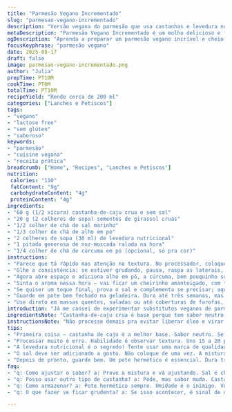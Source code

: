 ```yaml
---
title: "Parmesão Vegano Incrementado"
slug: "parmesao-vegano-incrementado"
description: "Versão vegana do parmesão que usa castanhas e levedura nutricional, com toque especial de noz-moscada e cúrcuma. Sem lactose, sem glúten, perfeito pra quem quer sabor marcante em massas, saladas ou snacks. Fácil de fazer, guarda bem na geladeira e vira aquele aliado coringa. Textura fina, sabor umami potente, com crocância na medida. Essa mistura quebra a monotonia, evita o amargor comum das amêndoas, e dá cor e aroma sem exageros."
metaDescription: "Parmesão Vegano Incrementado é um molho delicioso e fácil de preparar. Ótimo para massas, saladas e snacks."
ogDescription: "Aprenda a preparar um parmesão vegano incrível e cheio de sabor. Perfeito para realçar a sua comida."
focusKeyphrase: "parmesão vegano"
date: 2025-08-17
draft: false
image: parmesao-vegano-incrementado.png
author: "Julia"
prepTime: PT10M
cookTime: PT0M
totalTime: PT10M
recipeYield: "Rende cerca de 200 ml"
categories: ["Lanches e Petiscos"]
tags:
- "vegano"
- "lactose free"
- "sem glúten"
- "saboroso"
keywords:
- "parmesão"
- "cuisine vegana"
- "receita prática"
breadcrumb: ["Home", "Recipes", "Lanches e Petiscos"]
nutrition: 
 calories: "110"
 fatContent: "9g"
 carbohydrateContent: "4g"
 proteinContent: "4g"
ingredients:
- "60 g (1/2 xícara) castanha-de-caju crua e sem sal"
- "20 g (2 colheres de sopa) sementes de girassol cruas"
- "1/2 colher de chá de sal marinho"
- "1/3 colher de chá de alho em pó"
- "2 colheres de sopa (30 ml) de levedura nutricional"
- "1 pitada generosa de noz-moscada ralada na hora"
- "1/4 colher de chá de cúrcuma em pó (opcional, só pra cor)"
instructions:
- "Parece que tá rápido mas atenção na textura. No processador, coloque castanha, sementes e sal. Pulsar umas 15 a 20 vezes até formar uma farinha fina, quase pó mas não deixe virar pasta;"
- "Olhe a consistência: se estiver grudando, pausa, raspa as laterais, assim evita que vire pasta grudenta fácil. Dá pra usar processador de mão ou multiprocessador potente, importante deixar pedacinhos pequeninos e homogêneos — achando melhor que farinha pronta de castanha;"
- "Agora abre espaço e adiciona alho em pó, a cúrcuma, bem pouquinho só pra cor leve, a noz-moscada e a levedura nutricional. Dá um pulsar rapidinho, cinco segundos no máximo. Quer misturar, não triturar demais;"
- "Sinta o aroma nessa hora — vai ficar um cheirinho amanteigado, com toque tostado e um leve perfume quase noz no ar, típico da noz-moscada; aroma importante, porque o odor do queijo vegano muitas vezes é apagado pela simples castanha triturada;"
- "Se quiser um toque final, prova o sal e complementa se precisar; aqui experimente, respeitando o gosto próprio e pendendo pro salgado sem exagerar;"
- "Guarde em pote bem fechado na geladeira. Dura até três semanas, mas pode congelar sem perder textura;"
- "Use direto em massas quentes, saladas ou até coberturas de farofas, empanados e mais. Rende algo próximo a 180 ml, similar ao parmesão ralado."
introduction: "Já me cansei de experimentar substitutos veganos de parmesão que ficam com gosto monotono ou aquela textura grudenta. Minha solução foi misturar castanha com sementes de girassol, que trazem crocância e sabor de fundo que escapava na maioria das versões. A combinação da levedura nutricional com toque de noz-moscada transforma o resultado em algo bem mais complexo e aromático. Ah, e dá um pulo na curva variando a cor com a cúrcuma; fica lindo numa massa quentinha. Nada de pressa, observe a textura e o aroma — dicas de quem já perdeu algumas xícaras cozinhando errado."
ingredientsNote: "Castanha-de-caju crua é base porque tem sabor neutro e boa textura pra processar, mas caso não tenha pode trocar por amêndoas sem pele (nessa quantidade, não substitua 100%). Sementes de girassol adicionam crocância e uma dimensão de sabor inexplicável, teste controlar a quantidade se sentir muito forte. A levedura nutricional é ingrediente chave: investe numa boa qualidade para garantir o sabor que lembra queijo. Noz-moscada, não elimine — mesmo uma pitada muda tudo, dá aquele perfume. Cúrcuma é só pra beleza; quem não curte cor amarelada, pode pular. Sal marinho em pequena quantidade basta pra não mascarar os outros sabores."
instructionsNote: "Não processe demais pra evitar liberar óleo e virar pasta grudenta. Raspar as laterais regularmente evita manchas queimadas no processador e ajuda uniformizar o pó. Observe o cheiro entre cada etapa pra não deixar passar despercebidos aromas desagradáveis. Ajuste o sal após misturar tudo; lembre que um pouco a mais pode encorpar o sabor. Guardar em pote hermético é essencial, umidade é inimiga. Congelar é possível, mas descongele na geladeira pra manter textura fina, não basta deixar em temperatura ambiente."
tips:
- "Primeira coisa — castanha de caju é a melhor base. Sabor neutro. Se não tiver, use amêndoas, mas não troque tudo; fica ruim. E as sementes de girassol? Maravilhosas. Elas dão textura e crocância bem legal."
- "Processar muito é erro. Habilidade é observar textura. Uns 15 a 20 pulsos no processador, mas sempre dá uma olhada. Se grudar, pare e raspe as laterais. Não quer criar pasta, mas sim uma farinha fina e homogênea."
- "A levedura nutricional é o segredo! Tente usar uma marca de qualidade, senão o sabor some. E não esqueça da noz-moscada; sem ela, perde o aroma. Cúrcuma é opcional, só pra colorir. Fica bonito e atraente."
- "O sal deve ser adicionado a gosto. Não coloque de uma vez. A mistura já tem um sabor, então adicione um pouco, teste e ajuste. Às vezes, um pouco a mais faz mágica, mas cuidado pra não exagerar."
- "Depois de pronto, guarde bem. Um pote hermético é essencial. Dura três semanas. Se não for usar logo, congele. Mas sempre descongele no refrigerador. Não deixe fora — textura vai perder."
faq:
- "q: Como ajustar o sabor? a: Prove a mistura e vá ajustando. Sal é chave. Se tá sem gosto, talvez precise de mais levedura nutricional. Não tenha medo de experimentar."
- "q: Posso usar outro tipo de castanha? a: Pode, mas sabor muda. Castanha de caju é a ideal. Se usar outra, ajuste a quantidade; algumas são mais fortes."
- "q: Como armazenar? a: Pote hermético sempre. Umidade é o inimigo. Você pode congelar. Mas cuidado; retire na geladeira, pra não perder a textura."
- "q: O que fazer se ficar grudenta? a: Se isso acontecer, é sinal de que processou demais. A próxima vez, mantenha a técnica e pare antes de virar pasta. Importante ajustar a duração."

---
```

